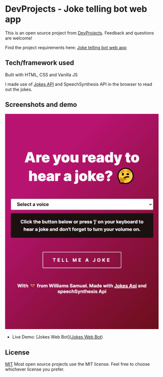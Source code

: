 # DevProjects - Joke telling bot web app

This is an open source project from [DevProjects](http://www.codementor.io/projects). Feedback and questions are welcome!

Find the project requirements here: [Joke telling bot web app](https://www.codementor.io/projects/web/joke-telling-bot-web-app-cjd2eyrfak)

## Tech/framework used

Built with HTML, CSS and Vanilla JS

I made use of [Jokes API](https://sv443.net/jokeapi/v2/) and SpeechSynthesis API in the browser to read out the jokes.

## Screenshots and demo

![](screenshot.png)

-   Live Demo: [Jokes Web Bot]([Jokes Web Bot](https://williamssam.github.io/jokes-web-bot/))

## License

[MIT](https://choosealicense.com/licenses/mit/)
Most open source projects use the MIT license. Feel free to choose whichever license you prefer.
